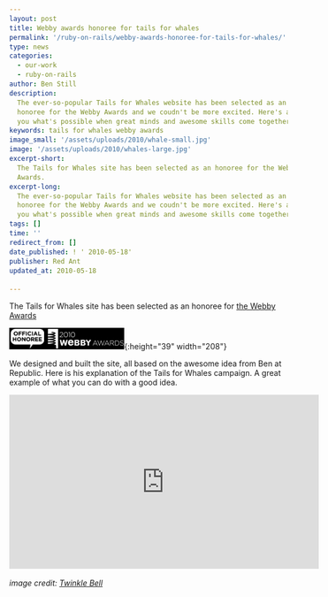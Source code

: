 ```yaml
---
layout: post
title: Webby awards honoree for tails for whales
permalink: '/ruby-on-rails/webby-awards-honoree-for-tails-for-whales/'
type: news
categories:
  - our-work
  - ruby-on-rails
author: Ben Still
description:
  The ever-so-popular Tails for Whales website has been selected as an
  honoree for the Webby Awards and we coudn't be more excited. Here's a video showing
  you what's possible when great minds and awesome skills come together.
keywords: tails for whales webby awards
image_small: '/assets/uploads/2010/whale-small.jpg'
image: '/assets/uploads/2010/whales-large.jpg'
excerpt-short:
  The Tails for Whales site has been selected as an honoree for the Webby
  Awards.
excerpt-long:
  The ever-so-popular Tails for Whales website has been selected as an
  honoree for the Webby Awards and we coudn't be more excited. Here's a video showing
  you what's possible when great minds and awesome skills come together.
tags: []
time: ''
redirect_from: []
date_published: ! ' 2010-05-18'
publisher: Red Ant
updated_at: 2010-05-18

---
```


The Tails for Whales site has been selected as an honoree for [the Webby Awards](http://www.webbyawards.com/webbys/current_honorees.php?media_id=96&season=14)

![2010 Webby Awards Official Honoree](/assets/uploads/2010/webby-awards-official-honoree.jpg){:height="39" width="208"}

We designed and built the site, all based on the awesome idea from Ben at Republic. Here is his explanation of the Tails for Whales campaign. A great example of what you can do with a good idea.

<iframe width="560" height="315" src="https://www.youtube.com/embed/v6iGXFEEOOU?rel=0" frameborder="0" allow="autoplay; encrypted-media" allowfullscreen layout="responsive"></iframe>

_image credit: [Twinkle Bell](https://www.flickr.com/photos/twinklebell/)_
